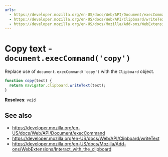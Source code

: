 ```yaml
---
urls:
  - https://developer.mozilla.org/en-US/docs/Web/API/Document/execCommand
  - https://developer.mozilla.org/en-US/docs/Web/API/Clipboard/writeText
  - https://developer.mozilla.org/en-US/docs/Mozilla/Add-ons/WebExtensions/Interact_with_the_clipboard
---
```


# Copy text - `document.execCommand('copy')`

Replace use of `document.execCommand('copy')` with the `Clipboard` object.

```js
function copy(text) {
  return navigator.clipboard.writeText(text);
}
```

**Resolves**: `void`

## See also

- <https://developer.mozilla.org/en-US/docs/Web/API/Document/execCommand>
- <https://developer.mozilla.org/en-US/docs/Web/API/Clipboard/writeText>
- <https://developer.mozilla.org/en-US/docs/Mozilla/Add-ons/WebExtensions/Interact_with_the_clipboard>
